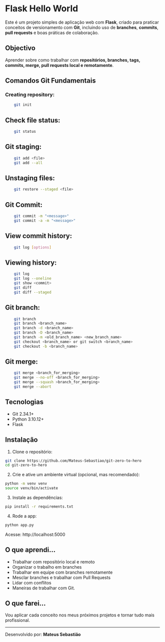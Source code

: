 # Flask Hello World

Este é um projeto simples de aplicação web com **Flask**, criado para praticar conceitos de versionamento com **Git**, incluindo uso de **branches**, **commits**, **pull requests** e boas práticas de colaboração.

## Objectivo

Aprender sobre como trabalhar com **repositórios, branches, tags, commits, merge, pull requests local e remotamente**.

## Comandos Git Fundamentais

### Creating repository:
```bash	
    git init
```

## Check file status:
```bash	
    git status
```

## Git staging:
```bash	
    git add <file>
  	git add --all
```

## Unstaging files:
```bash
  	git restore --staged <file>
```

## Git Commit:
```bash
  	git commit -m "<message>"
  	git commit -a -m "<message>"
```

## View commit history:
```bash
  	git log [options]
```

## Viewing history:
```bash
	git log
	git log --oneline
	git show <commit>
	git diff
	git diff --staged
```

## Git branch:
```bash
	git branch
    git branch <branch_name>
    git branch -d <branch_name>
    git branch -D <branch_name>
    git branch -m <old_branch_name> <new_branch_name>
    git checkout <branch_name> or git switch <branch_name>
    git checkout -b <branch_name>
```

## Git merge:
```bash
	git merge <branch_for_merging>
    git merge --no-off <branch_for_merging>
    git merge --squash >branch_for_merging>
    git merge --abort
```

## Tecnologias

- Git 2.34.1+
- Python 3.10.12+
- Flask

## Instalação

1. Clone o repositório:

```bash
git clone https://github.com/Mateus-Sebastiao/git-zero-to-hero
cd git-zero-to-hero
```

2. Crie e ative um ambiente virtual (opcional, mas recomendado):

```bash
python -m venv venv
source venv/bin/activate
```

3. Instale as dependências:

```bash
pip install -r requirements.txt
```

4. Rode a app:

```bash
python app.py
```

Acesse: http://localhost:5000

## O que aprendi...

- Trabalhar com repositório local e remoto
- Organizar o trabalho em branches
- Trabalhar em equipe com branches remotamente
- Mesclar branches e trabalhar com Pull Requests
- Lidar com conflitos
- Maneiras de trabalhar com Git.

## O que farei...

Vou aplicar cada conceito nos meus próximos projetos e tornar tudo mais profissional.

***

Desenvolvido por: **Mateus Sebastião**
